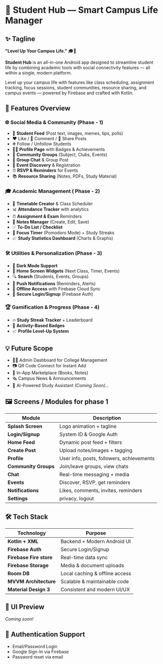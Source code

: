 # 📱 Student Hub — Smart Campus Life Manager

## ✨ Tagline
**"Level Up Your Campus Life."** 🎓📲

**Student Hub** is an all-in-one Android app designed to streamline student life by combining academic tools with social connectivity features — all within a single, modern platform.

Level up your campus life with features like class scheduling, assignment tracking, focus sessions, student communities, resource sharing, and campus events — powered by Firebase and crafted with Kotlin.

## 🚀 Features Overview

### 🌐 Social Media & Community (Phase - 1)
* 🧵 **Student Feed** (Post text, images, memes, tips, polls)
* ❤️ Like / 💬 Comment / 🔄 Share Posts
* ➕ Follow / Unfollow Students
* 🧑‍🎓 **Profile Page** with Badges & Achievements
* 👥 **Community Groups** (Subject, Clubs, Events)
* 💬 **Group Chat** & Group Post
* 🎉 **Event Discovery** & Registration
* ⏰ **RSVP & Reminders** for Events
* 📚 **Resource Sharing** (Notes, PDFs, Study Material)

### 🎓 Academic Management ( Phase - 2)
* 📅 **Timetable Creator** & Class Scheduler
* 📊 **Attendance Tracker** with analytics
* ⏰ **Assignment & Exam** Reminders
* 📝 **Notes Manager** (Create, Edit, Save)
* ✅ **To-Do List / Checklist**
* 🍅 **Focus Timer** (Pomodoro Mode) + Study Streaks
* 📈 **Study Statistics Dashboard** (Charts & Graphs)

### 🛠️ Utilities & Personalization (Phase - 3)
* 🌙 **Dark Mode Support**
* 📲 **Home Screen Widgets** (Next Class, Timer, Events)
* 🔍 **Search** (Students, Events, Groups)
* 🔔 **Push Notifications** (Reminders, Alerts)
* 🔗 **Offline Access** with Firebase Cloud Sync
* 🔐 **Secure Login/Signup** (Firebase Auth)

### 🏆 Gamification & Progress (Phase - 4)
* 🔥 **Study Streak Tracker** + Leaderboard
* 🏅 **Activity-Based Badges**
* 📈 **Profile Level-Up System**

## 💡 Future Scope
* 🧑‍💼 Admin Dashboard for College Management
* 📷 QR Code Connect for Instant Add
* 🛒 In-App Marketplace (Books, Notes)
* 🗞️ Campus News & Announcements
* 🤖 AI-Powered Study Assistant *(Coming Soon)...*

## 🖼️ Screens / Modules for phase 1

| Module | Description                               |
|--------|-------------------------------------------|
| **Splash Screen** | Logo animation + tagline                  |
| **Login/Signup** | System ID & Google Auth                   |
| **Home Feed** | Dynamic post feed + filters               |
| **Create Post** | Upload notes/images + tagging             |
| **Profile** | User info, posts, followers, achievements |
| **Community Groups** | Join/leave groups, view chats             |
| **Chat** | Real-time messaging + media               |
| **Events** | Discover, RSVP, get reminders             |
| **Notifications** | Likes, comments, invites, reminders       |
| **Settings** | privacy, logout                           |

## 🛠️ Tech Stack

| Technology              | Purpose                        |
|-------------------------|--------------------------------|
| **Kotlin + XML**        | Backend + Modern Android UI    |
| **Firebase Auth**       | Secure Login/Signup            |
| **Firebase Fire store** | Real-time data sync            |
| **Firebase Storage**    | Media & document uploads       |
| **Room DB**             | Local caching & offline access |
| **MVVM Architecture**   | Scalable & maintainable code   |
| **Material Design 3**   | Consistent and modern UI/UX    |


## 📸 UI Preview
*Coming soon!*

## 🔐 Authentication Support
* Email/Password Login
* Google Sign-In via Firebase
* Password reset via email
